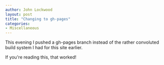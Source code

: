```yaml
---
author: John Lockwood
layout: post
title: "Changing to gh-pages" 
categories:
- Miscellaneous
---
```


This evening I pushed a gh-pages branch instead of the rather convoluted build system I had for this site earlier.

If you're reading this, that worked!

